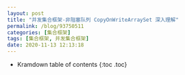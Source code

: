 ```yaml
---
layout: post
title: "并发集合框架-非阻塞队列 CopyOnWriteArraySet 深入理解"
permalink: /blog/93750511
categories: [集合框架]
tags: [集合框架, 并发集合框架]
date: 2020-11-13 12:13:18
---
```


* Kramdown table of contents
{:toc .toc}
